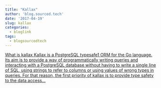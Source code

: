 ```yaml
---
title: "Kallax"
author: 'blog.sourced.tech'
date: '2017-04-19'
slug: kallax
categories:
  - bloglink
tags:
  - blogsourcedtech
---
```


[What is kallax Kallax is a PostgreSQL typesafe1 ORM for the Go language. Its aim is to provide a way of programmatically writing queries and interacting with a PostgreSQL database without having to write a single line of SQL, using strings to refer to columns or using values of wrong types in queries. For that reason, the first priority of kallax is to provide type safety to the data access...<click to read more>](https://blog.sourced.tech//blog.sourced.tech/post/kallax/)

